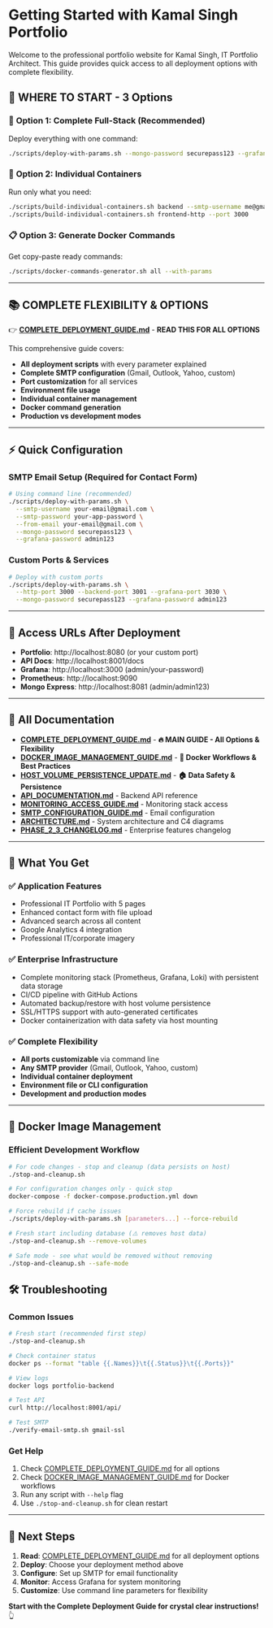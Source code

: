 # Getting Started with Kamal Singh Portfolio

Welcome to the professional portfolio website for Kamal Singh, IT Portfolio Architect. This guide provides quick access to all deployment options with complete flexibility.

## 🎯 **WHERE TO START** - 3 Options

### 🚀 **Option 1: Complete Full-Stack (Recommended)**
Deploy everything with one command:
```bash
./scripts/deploy-with-params.sh --mongo-password securepass123 --grafana-password admin123
```

### 🔧 **Option 2: Individual Containers**
Run only what you need:
```bash
./scripts/build-individual-containers.sh backend --smtp-username me@gmail.com --smtp-password mypass
./scripts/build-individual-containers.sh frontend-http --port 3000
```

### 📋 **Option 3: Generate Docker Commands**
Get copy-paste ready commands:
```bash
./scripts/docker-commands-generator.sh all --with-params
```

---

## 📚 **COMPLETE FLEXIBILITY & OPTIONS**

👉 **[COMPLETE_DEPLOYMENT_GUIDE.md](COMPLETE_DEPLOYMENT_GUIDE.md)** - **READ THIS FOR ALL OPTIONS**

This comprehensive guide covers:
- **All deployment scripts** with every parameter explained
- **Complete SMTP configuration** (Gmail, Outlook, Yahoo, custom)
- **Port customization** for all services
- **Environment file usage**
- **Individual container management**
- **Docker command generation**
- **Production vs development modes**

---

## ⚡ **Quick Configuration**

### SMTP Email Setup (Required for Contact Form)
```bash
# Using command line (recommended)
./scripts/deploy-with-params.sh \
  --smtp-username your-email@gmail.com \
  --smtp-password your-app-password \
  --from-email your-email@gmail.com \
  --mongo-password securepass123 \
  --grafana-password admin123
```

### Custom Ports & Services
```bash
# Deploy with custom ports
./scripts/deploy-with-params.sh \
  --http-port 3000 --backend-port 3001 --grafana-port 3030 \
  --mongo-password securepass123 --grafana-password admin123
```

---

## 🔗 **Access URLs After Deployment**

- **Portfolio**: http://localhost:8080 (or your custom port)
- **API Docs**: http://localhost:8001/docs
- **Grafana**: http://localhost:3000 (admin/your-password)
- **Prometheus**: http://localhost:9090
- **Mongo Express**: http://localhost:8081 (admin/admin123)

---

## 📖 **All Documentation**

- **[COMPLETE_DEPLOYMENT_GUIDE.md](COMPLETE_DEPLOYMENT_GUIDE.md)** - **🔥 MAIN GUIDE - All Options & Flexibility**
- **[DOCKER_IMAGE_MANAGEMENT_GUIDE.md](DOCKER_IMAGE_MANAGEMENT_GUIDE.md)** - **🐋 Docker Workflows & Best Practices**
- **[HOST_VOLUME_PERSISTENCE_UPDATE.md](HOST_VOLUME_PERSISTENCE_UPDATE.md)** - **🏠 Data Safety & Persistence**
- **[API_DOCUMENTATION.md](API_DOCUMENTATION.md)** - Backend API reference
- **[MONITORING_ACCESS_GUIDE.md](MONITORING_ACCESS_GUIDE.md)** - Monitoring stack access
- **[SMTP_CONFIGURATION_GUIDE.md](SMTP_CONFIGURATION_GUIDE.md)** - Email configuration
- **[ARCHITECTURE.md](ARCHITECTURE.md)** - System architecture and C4 diagrams
- **[PHASE_2_3_CHANGELOG.md](PHASE_2_3_CHANGELOG.md)** - Enterprise features changelog

---

## 🎉 **What You Get**

### **✅ Application Features**
- Professional IT Portfolio with 5 pages
- Enhanced contact form with file upload
- Advanced search across all content
- Google Analytics 4 integration
- Professional IT/corporate imagery

### **✅ Enterprise Infrastructure**
- Complete monitoring stack (Prometheus, Grafana, Loki) with persistent data storage
- CI/CD pipeline with GitHub Actions
- Automated backup/restore with host volume persistence
- SSL/HTTPS support with auto-generated certificates
- Docker containerization with data safety via host mounting

### **✅ Complete Flexibility**
- **All ports customizable** via command line
- **Any SMTP provider** (Gmail, Outlook, Yahoo, custom)
- **Individual container deployment**
- **Environment file or CLI configuration**
- **Development and production modes**

---

## 🐋 **Docker Image Management**

### Efficient Development Workflow
```bash
# For code changes - stop and cleanup (data persists on host)
./stop-and-cleanup.sh

# For configuration changes only - quick stop
docker-compose -f docker-compose.production.yml down

# Force rebuild if cache issues
./scripts/deploy-with-params.sh [parameters...] --force-rebuild

# Fresh start including database (⚠️ removes host data)
./stop-and-cleanup.sh --remove-volumes

# Safe mode - see what would be removed without removing
./stop-and-cleanup.sh --safe-mode
```

## 🛠️ **Troubleshooting**

### Common Issues
```bash
# Fresh start (recommended first step)
./stop-and-cleanup.sh

# Check container status
docker ps --format "table {{.Names}}\t{{.Status}}\t{{.Ports}}"

# View logs
docker logs portfolio-backend

# Test API
curl http://localhost:8001/api/

# Test SMTP
./verify-email-smtp.sh gmail-ssl
```

### Get Help
1. Check [COMPLETE_DEPLOYMENT_GUIDE.md](COMPLETE_DEPLOYMENT_GUIDE.md) for all options
2. Check [DOCKER_IMAGE_MANAGEMENT_GUIDE.md](DOCKER_IMAGE_MANAGEMENT_GUIDE.md) for Docker workflows
3. Run any script with `--help` flag
4. Use `./stop-and-cleanup.sh` for clean restart

---

## 🚀 **Next Steps**

1. **Read**: [COMPLETE_DEPLOYMENT_GUIDE.md](COMPLETE_DEPLOYMENT_GUIDE.md) for all deployment options
2. **Deploy**: Choose your deployment method above
3. **Configure**: Set up SMTP for email functionality
4. **Monitor**: Access Grafana for system monitoring
5. **Customize**: Use command line parameters for flexibility

**Start with the Complete Deployment Guide for crystal clear instructions!** 👆